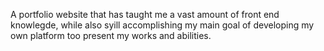 A portfolio website that has taught me a vast amount of front end knowlegde, while also syill accomplishing my main goal of developing my own platform too present my works and abilities.
